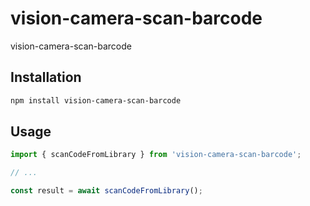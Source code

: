 # vision-camera-scan-barcode
vision-camera-scan-barcode
## Installation

```sh
npm install vision-camera-scan-barcode
```

## Usage

```js
import { scanCodeFromLibrary } from 'vision-camera-scan-barcode';

// ...

const result = await scanCodeFromLibrary();
```